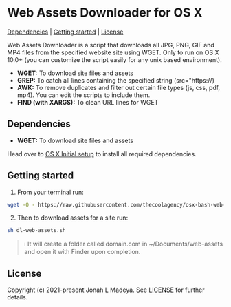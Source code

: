# Web Assets Downloader for OS X

[Dependencies](#dependencies) |
[Getting started](#getting-started) |
[License](#license)

Web Assets Downloader is a script that downloads all JPG, PNG, GIF and MP4 files from the specified website site using WGET. Only to run on OS X 10.0+ (you can customize the script easily for any unix based environment).

* **WGET:** To download site files and assets
* **GREP:** To catch all lines containing the specified string (src=\"https://)
* **AWK:** To remove duplicates and filter out certain file types (js, css, pdf, mp4). You can edit the scripts to include them.
* **FIND (with XARGS):** To clean URL lines for WGET

## Dependencies

* **WGET:** To download site files and assets

Head over to [OS X Initial setup](https://github.com/thecoolagency/os-x-initial-setup) to install all required dependencies.

## Getting started

1. From your terminal run:
``` sh
wget -O - https://raw.githubusercontent.com/thecoolagency/osx-bash-web-asset-downloader/main/install.sh | bash
```
2. Then to download assets for a site run:
``` sh
sh dl-web-assets.sh
```

>:information_source: It will create a folder called domain.com in ~/Documents/web-assets and open it with Finder upon completion.

## License

Copyright (c) 2021-present Jonah L Madeya. See [LICENSE](/LICENSE.md) for further details.
